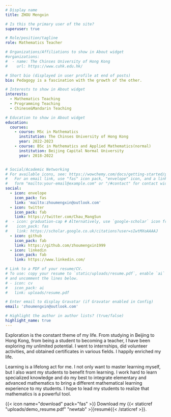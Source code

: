 ```yaml
---
# Display name
title: ZHOU Mengxin

# Is this the primary user of the site?
superuser: true

# Role/position/tagline
role: Mathematics Teacher

# Organizations/Affiliations to show in About widget
#organizations:
#  - name: The Chinses University of Hong Kong
#    url: https://www.cuhk.edu.hk/

# Short bio (displayed in user profile at end of posts)
bio: Pedagogy is a fascination with the growth of the other.

# Interests to show in About widget
interests:
  - Mathematics Teaching
  - Programming Teaching
  - Chinese&Mandarin Teaching

# Education to show in About widget
education:
  courses:
    - course: MSc in Mathematics
      institution: The Chinses University of Hong Kong
      year: 2022-2023
    - course: BSc in Mathematics and Applied Mathematics(normal)
      institution: Beijing Capital Normal University
      year: 2018-2022


# Social/Academic Networking
# For available icons, see: https://wowchemy.com/docs/getting-started/page-builder/#icons
#   For an email link, use "fas" icon pack, "envelope" icon, and a link in the
#   form "mailto:your-email@example.com" or "/#contact" for contact widget.
social:
  - icon: envelope
    icon_pack: fas
    link: 'mailto:zhoumengxin@outlook.com'
  - icon: twitter
    icon_pack: fab
    link: https://twitter.com/Chau_MangSun
#  - icon: graduation-cap # Alternatively, use `google-scholar` icon from `ai` icon pack
#    icon_pack: fas
#    link: https://scholar.google.co.uk/citations?user=sIwtMXoAAAAJ
  - icon: github
    icon_pack: fab
    link: https://github.com/zhoumengxin1999
  - icon: linkedin
    icon_pack: fab
    link: https://www.linkedin.com/

# Link to a PDF of your resume/CV.
# To use: copy your resume to `static/uploads/resume.pdf`, enable `ai` icons in `params.toml`,
# and uncomment the lines below.
# - icon: cv
#   icon_pack: ai
#   link: uploads/resume.pdf

# Enter email to display Gravatar (if Gravatar enabled in Config)
email: 'zhoumengxin@outlook.com'

# Highlight the author in author lists? (true/false)
highlight_name: true
---
```


Exploration is the constant theme of my life. From studying in Beijing to Hong Kong, from being a student to becoming a teacher, I have been exploring my unlimited potential. I went to internships, did volunteer activities, and obtained certificates in various fields. I happily enriched my life.

Learning is a lifelong act for me. I not only want to master learning myself, but I also want my students to benefit from learning. I work hard to learn specialized knowledge and do my best to integrate elementary and advanced mathematics to bring a different mathematical learning experience to my students. I hope to lead my students to realize that mathematics is a powerful tool.

{{< icon name="download" pack="fas" >}} Download my {{< staticref "uploads/demo_resume.pdf" "newtab" >}}resumé{{< /staticref >}}.
